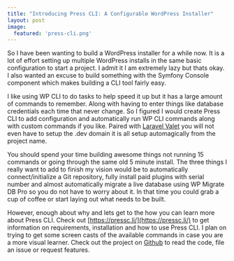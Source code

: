 ```yaml
---
title: "Introducing Press CLI: A Configurable WordPress Installer"
layout: post
image:
  featured: 'press-cli.png'
---
```

So I have been wanting to build a WordPress installer for a while now. It is a lot of effort setting up multiple WordPress installs in the same basic configuration to start a project. I admit it I am extremely lazy but thats okay. I also wanted an excuse to build something with the Symfony Console component which makes building a CLI tool fairly easy.

I like using WP CLI to do tasks to help speed it up but it has a large amount of commands to remember. Along with having to enter things like database credentials each time that never change. So I figured I would create Press CLI to add configuration and automatically run WP CLI commands along with custom commands if you like. Paired with [Laravel Valet](https://laravel.com/docs/valet) you will not even have to setup the .dev domain it is all setup automagically from the project name.

You should spend your time building awesome things not running 15 commands or going through the same old 5 minute install. The three things I really want to add to finish my vision would be to automatically connect/initialize a Git repository, fully install paid plugins with serial number and almost automatically migrate a live database using WP Migrate DB Pro so you do not have to worry about it. In that time you could grab a cup of coffee or start laying out what needs to be built.

However, enough about why and lets get to the how you can learn more about Press CLI. Check out [https://pressc.li/](https://pressc.li/) to get information on requirements, installation and how to use Press CLI. I plan on trying to get some screen casts of the available commands in case you are a more visual learner. Check out the project on [Github](https://github.com/dholloran/press-cli) to read the code, file an issue or request features.
